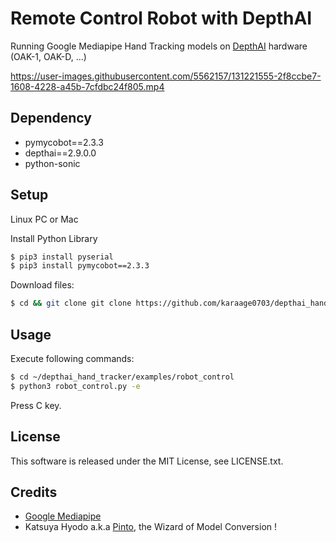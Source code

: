 # Remote Control Robot with DepthAI

Running Google Mediapipe Hand Tracking models on [DepthAI](https://docs.luxonis.com/en/gen2/) hardware (OAK-1, OAK-D, ...)

https://user-images.githubusercontent.com/5562157/131221555-2f8ccbe7-1608-4228-a45b-7cfdbc24f805.mp4

## Dependency

- pymycobot==2.3.3
- depthai==2.9.0.0
- python-sonic

## Setup

Linux PC or Mac

Install Python Library
```sh
$ pip3 install pyserial
$ pip3 install pymycobot==2.3.3
```

Download files:
```sh
$ cd && git clone git clone https://github.com/karaage0703/depthai_hand_tracker
```

## Usage
Execute following commands:
```sh
$ cd ~/depthai_hand_tracker/examples/robot_control
$ python3 robot_control.py -e
```

Press C key.

## License
This software is released under the MIT License, see LICENSE.txt.

## Credits
* [Google Mediapipe](https://github.com/google/mediapipe)
* Katsuya Hyodo a.k.a [Pinto](https://github.com/PINTO0309), the Wizard of Model Conversion !
